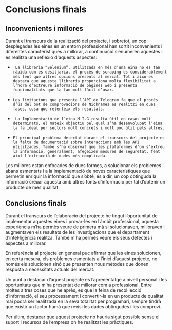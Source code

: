 # Conclusions finals
## **Inconvenients i millores**
Durant el transcurs de la realització del projecte, i sobretot, un cop desplegades les eines en un entorn professional han sortit inconvenients i diferentes característiques a millorar, a continuació s’enumeren aquestes i es realitza una reflexió d'aquests aspectes:

- `` La llibreria “Selenium”, utilitzada en més d’una eina no es tan ràpida com es desitjaria, el procès de scraping es considerablement més lent que altres opcions presents al mercat. Tot i això es destaca que aquesta llibreria proporciona molta flexibilitat a l’hora d’extreure informació de pàgines web i presenta funcionalitats que la fan molt fàcil d’usar.``

- ``Les limitacions que presenta l’API de Telegram fa que el procès d’ús del bot de comprovacions de Nicknames es realitzi en dues fases, cosa que relenteix els resultats.``

- `` La Implementació de l’eina M.I.G resulta útil en casos molt determinats, el mateix objectiu pel qual s’ha desenvolupat l’eina la fa ideal per sectors molt concrets i molt poc útil pels altres.``

- ``El principal problema detectat durant el transcurs del projecte es la falta de documentació sobre interaccions amb les API utilitzades. També s’ha observat que les plataformes d’on s’extreu la informació, generalment, afegeixen mesures de seguretat, fent així l’extracció de dades més complicada.``

Les millores estan enfocades de dues formes, a solucionar els problemes abans esmentats i a la implementació de noves característiques que permetin enriquir la informació que s’obté, és a dir, un cop obtinguda la informació creuar aquesta amb altres fonts d’informació per tal d’obtenir un producte de mes qualitat.

## **Conclusions finals**

Durant el transcurs de l’elaboració del projecte he tingut l’oportunitat de implementar aquestes eines i provar-les en l’àmbit professional, aquesta experiència m’ha permès veure de primera mà si solucionaven, milloraven i augmentaven els resultats de les investigacions que el departament d’intel·ligència realitza. També m’ha permès veure els seus defectes i aspectes a millorar.

En referència al projecte en general puc afirmar que les eines solucionen, en certa mesura, els problemes esmentats a l’inici d’aquest projecte, no només els solucionen sinó que presenten nous mètodes que donen resposta a necessitats actuals del mercat. 

Un punt a destacar d’aquest projecte es l’aprenentatge a nivell personal i les oportunitats que m’ha presentat de millorar com a professional. Entre moltes altres coses que he après, es que la feina de recol·lecció d’informació, el seu processament i convertir-la en un producte de qualitat mai podrà ser realitzada en la seva totalitat per programari, sempre tindrà que existir un factor humà que revisi les dades obtingudes i les comprovi. 

Per últim, destacar que aquest projecte  no hauria sigut possible sense el suport i recursos de l’empresa on he realitzat les pràctiques.

